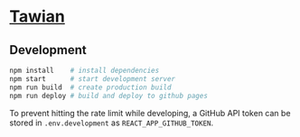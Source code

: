 # [Tawian](https://somnonetz.github.io/tawian/)


## Development

```sh
npm install    # install dependencies
npm start      # start development server
npm run build  # create production build
npm run deploy # build and deploy to github pages
```

To prevent hitting the rate limit while developing, a GitHub API token can be stored in `.env.development` as `REACT_APP_GITHUB_TOKEN`.
